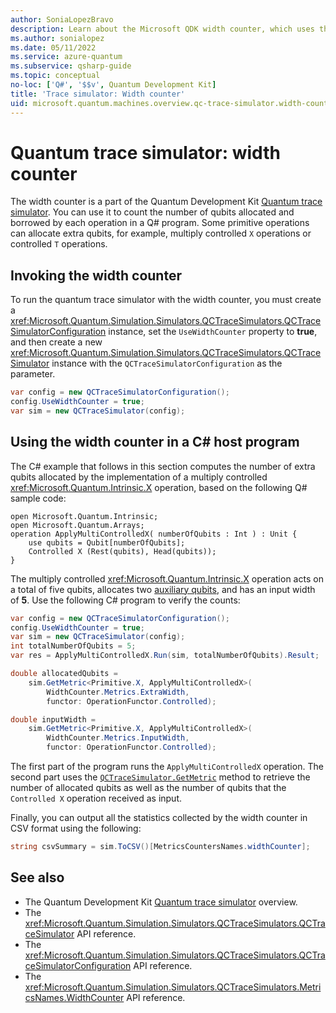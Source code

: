 ```yaml
---
author: SoniaLopezBravo
description: Learn about the Microsoft QDK width counter, which uses the Quantum trace simulator to count the number of qubits allocated and borrowed by operations in a Q# program.
ms.author: sonialopez
ms.date: 05/11/2022
ms.service: azure-quantum
ms.subservice: qsharp-guide
ms.topic: conceptual
no-loc: ['Q#', '$$v', Quantum Development Kit]
title: 'Trace simulator: Width counter' 
uid: microsoft.quantum.machines.overview.qc-trace-simulator.width-counter
---
```


# Quantum trace simulator: width counter

The width counter is a part of the Quantum Development Kit [Quantum trace simulator](xref:microsoft.quantum.machines.overview.qc-trace-simulator.intro). You can use it to count the number of qubits allocated and borrowed by each operation in a Q# program. Some primitive operations can allocate extra qubits, for example, multiply controlled `X` operations or controlled `T` operations.

## Invoking the width counter

To run the quantum trace simulator with the width counter, you must create a <xref:Microsoft.Quantum.Simulation.Simulators.QCTraceSimulators.QCTraceSimulatorConfiguration> instance, set the `UseWidthCounter` property to **true**, and then create a new <xref:Microsoft.Quantum.Simulation.Simulators.QCTraceSimulators.QCTraceSimulator> instance with the `QCTraceSimulatorConfiguration` as the parameter. 

```csharp
var config = new QCTraceSimulatorConfiguration();
config.UseWidthCounter = true;
var sim = new QCTraceSimulator(config);
```

## Using the width counter in a C# host program

The C# example that follows in this section computes the number of extra qubits allocated by the implementation of a multiply controlled <xref:Microsoft.Quantum.Intrinsic.X> operation, based on the following Q# sample code:

```qsharp
open Microsoft.Quantum.Intrinsic;
open Microsoft.Quantum.Arrays;
operation ApplyMultiControlledX( numberOfQubits : Int ) : Unit {
    use qubits = Qubit[numberOfQubits];
    Controlled X (Rest(qubits), Head(qubits));
}
```

The multiply controlled <xref:Microsoft.Quantum.Intrinsic.X> operation acts on a total of five qubits, allocates two [auxiliary qubits](xref:microsoft.quantum.glossary-qdk#auxiliary-qubit), and has an input width of **5**. Use the following C# program to verify the counts:

```csharp 
var config = new QCTraceSimulatorConfiguration();
config.UseWidthCounter = true;
var sim = new QCTraceSimulator(config);
int totalNumberOfQubits = 5;
var res = ApplyMultiControlledX.Run(sim, totalNumberOfQubits).Result;

double allocatedQubits = 
    sim.GetMetric<Primitive.X, ApplyMultiControlledX>(
        WidthCounter.Metrics.ExtraWidth,
        functor: OperationFunctor.Controlled); 

double inputWidth =
    sim.GetMetric<Primitive.X, ApplyMultiControlledX>(
        WidthCounter.Metrics.InputWidth,
        functor: OperationFunctor.Controlled);
```

The first part of the program runs the `ApplyMultiControlledX` operation. The second part uses the [`QCTraceSimulator.GetMetric`](/dotnet/api/microsoft.quantum.simulation.simulators.qctracesimulators.qctracesimulator.getmetric) method to retrieve the number of allocated qubits as well as the number of qubits that the `Controlled X` operation received as input. 

Finally, you can output all the statistics collected by the width counter in CSV format using the following:
```csharp
string csvSummary = sim.ToCSV()[MetricsCountersNames.widthCounter];
```

## See also

- The Quantum Development Kit [Quantum trace simulator](xref:microsoft.quantum.machines.overview.qc-trace-simulator.intro) overview.
- The <xref:Microsoft.Quantum.Simulation.Simulators.QCTraceSimulators.QCTraceSimulator> API reference.
- The <xref:Microsoft.Quantum.Simulation.Simulators.QCTraceSimulators.QCTraceSimulatorConfiguration> API reference.
- The <xref:Microsoft.Quantum.Simulation.Simulators.QCTraceSimulators.MetricsNames.WidthCounter> API reference.
